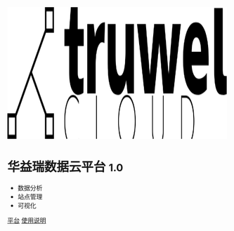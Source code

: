 <!-- _coverpage.md -->

<!-- ![logo](_media/cover.png) -->
<img src="_media/default-monochrome-black.svg" width = "500" height = "300"  />

# 华益瑞数据云平台 <small>1.0</small>

- 数据分析
- 站点管理
- 可视化

[平台](https://www.truwelcloud.com/)
[使用说明](#truwelcloud-数据云平台使用手册)